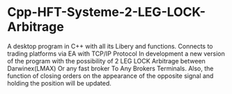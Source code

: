 # Cpp-HFT-Systeme-2-LEG-LOCK-Arbitrage
A desktop program in C++ with all its Libery and functions. Connects to trading platforms via EA with TCP/IP Protocol
In development a new version of the program with the possibility of 2 LEG LOCK Arbitrage between Darwinex(LMAX) Or any fast broker To Any Brokers Terminals. Also, the function of closing orders on the appearance of the opposite signal and holding the position will be updated.
